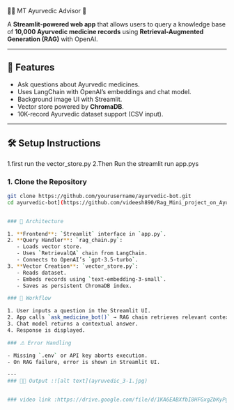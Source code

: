 🌿🧪 MT Ayurvedic Advisor 🌱


A **Streamlit-powered web app** that allows users to query a knowledge base of **10,000 Ayurvedic medicine records** using **Retrieval-Augmented Generation (RAG)** with OpenAI.




---

## 🚀 Features

- Ask questions about Ayurvedic medicines.
- Uses LangChain with OpenAI’s embeddings and chat model.
- Background image UI with Streamlit.
- Vector store powered by **ChromaDB**.
- 10K-record Ayurvedic dataset support (CSV input).

---

## 🛠️ Setup Instructions
1.first run the vector_store.py
2.Then Run the streamlit run app.pys

### 1. Clone the Repository

```bash
git clone https://github.com/yourusername/ayurvedic-bot.git
cd ayurvedic-bot](https://github.com/videesh890/Rag_Mini_project_on_Ayurvedic)


### 🧩 Architecture

1. **Frontend**: `Streamlit` interface in `app.py`.
2. **Query Handler**: `rag_chain.py`:
   - Loads vector store.
   - Uses `RetrievalQA` chain from LangChain.
   - Connects to OpenAI’s `gpt-3.5-turbo`.
3. **Vector Creation**: `vector_store.py`:
   - Reads dataset.
   - Embeds records using `text-embedding-3-small`.
   - Saves as persistent ChromaDB index.

### 🔄 Workflow

1. User inputs a question in the Streamlit UI.
2. App calls `ask_medicine_bot()` → RAG chain retrieves relevant context from the vector DB.
3. Chat model returns a contextual answer.
4. Response is displayed.

### ⚠️ Error Handling

- Missing `.env` or API key aborts execution.
- On RAG failure, error is shown in Streamlit UI.

---
### 🌿✅ Output :![alt text](ayruvedic_3-1.jpg)


### video link :https://drive.google.com/file/d/1KA6EABXfbI8HFGxgZbKyPgRkdv2fZCDO/view?usp=sharing


